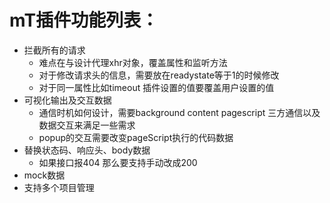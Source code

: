# mT插件功能列表：

+ 拦截所有的请求
  - 难点在与设计代理xhr对象，覆盖属性和监听方法
  - 对于修改请求头的信息，需要放在readystate等于1的时候修改
  - 对于同一属性比如timeout 插件设置的值要覆盖用户设置的值
+ 可视化输出及交互数据
  - 通信时机如何设计，需要background content pagescript 三方通信以及数据交互来满足一些需求
  - popup的交互需要改变pageScript执行的代码数据
+ 替换状态码、响应头、body数据
  - 如果接口报404 那么要支持手动改成200
+ mock数据
+ 支持多个项目管理

